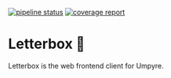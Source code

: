 [![pipeline status](https://gitlab.com/umpyre-code/letterbox/badges/master/pipeline.svg)](https://gitlab.com/umpyre-code/letterbox/commits/master) [![coverage report](https://gitlab.com/umpyre-code/letterbox/badges/master/coverage.svg)](https://gitlab.com/umpyre-code/letterbox/commits/master)
# Letterbox 📮

Letterbox is the web frontend client for Umpyre.
